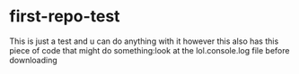 # first-repo-test
This is just a test and u can do anything  with it
however this also has this piece of code that might do something:look at the lol.console.log file before downloading 
